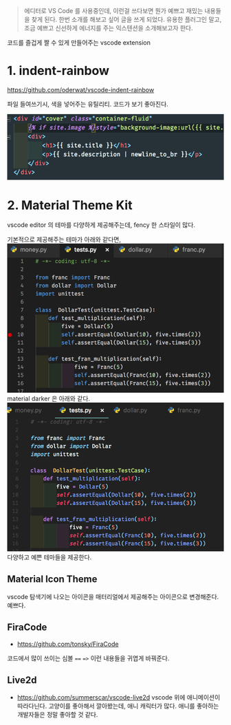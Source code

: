 > 에디터로 VS Code 를 사용중인데, 이런걸 쓰다보면 뭔가 예쁘고 재밌는 내용들을 찾게 된다. 한번 소개를 해보고 싶어 글을 쓰게 되었다. 유용한 플러그인 말고, 조금 예쁘고 신선하게 에너지를 주는 익스텐션을 소개해보고자 한다. 

코드를 즐겁게 짤 수 있게 만들어주는 vscode extension 

# 1. indent-rainbow

<github><https://github.com/oderwat/vscode-indent-rainbow>

파일 들여쓰기시, 색을 넣어주는 유틸리티. 코드가 보기 좋아진다. 

![들여쓰기 sample](/files/vscode/extensions/indent.png)

# 2. Material Theme Kit

vscode editor 의 테마를 다양하게 제공해주는데, fency 한 스타일이 많다. 

기본적으로 제공해주는 테마가 아래와 같다면,
![vscode default](/files/vscode/extensions/vscode_darker.png)
material darker 은 아래와 같다. 
![material default](/files/vscode/extensions/material_darker.png)
다양하고 예쁜 테마들을 제공한다. 


## Material Icon Theme

vscode 탐색기에 나오는 아이콘을 매터리얼에서 제공해주는 아이콘으로 변경해준다. 예쁘다. 




## FiraCode

- https://github.com/tonsky/FiraCode

코드에서 많이 쓰이는 심볼 `==` `=>` 이런 내용들을 귀엽게 바꿔준다. 

## Live2d

- https://github.com/summerscar/vscode-live2d
vscode 위에 애니메이션이 따라다닌다. 고양이를 좋아해서 깔아봤는데, 애니 캐릭터가 많다. 애니를 좋아하는 개발자들은 정말 좋아할 것 같다. 